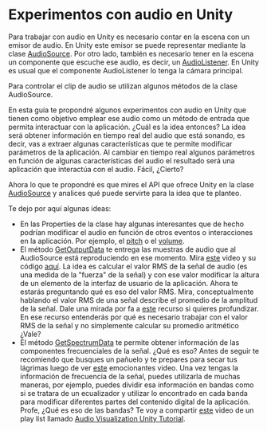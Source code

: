# Experimentos con audio en Unity

Para trabajar con audio en Unity es necesario contar en la escena con un emisor de audio. En Unity este emisor se puede representar mediante la clase [AudioSource](https://docs.unity3d.com/ScriptReference/AudioSource.html). Por otro lado, también es necesario tener en la escena un componente que escuche ese audio, es decir, un [AudioListener](https://docs.unity3d.com/ScriptReference/AudioListener.html). En Unity es usual que el componente AudioListener lo tenga la cámara principal.

Para controlar el clip de audio se utilizan algunos métodos de la clase AudioSource.

En esta guía te propondré algunos experimentos con audio en Unity que tienen como objetivo emplear ese audio como un método de entrada que permita interactuar con la aplicación. ¿Cuál es la idea entonces? La idea será obtener información en tiempo real del audio que está sonando, es decir, vas a extraer algunas características que te permite modificar parámetros de la aplicación. Al cambiar en tiempo real algunos parámetros en función de algunas características del audio el resultado será una aplicación que interactúa con el audio. Fácil, ¿Cierto?

Ahora lo que te propondré es que mires el API que ofrece Unity en la clase [AudioSource](https://docs.unity3d.com/ScriptReference/AudioSource.html) y analices qué puede servirte para la idea que te planteo.

Te dejo por aquí algunas ideas:

* En las Properties de la clase hay algunas interesantes que de hecho podrían modificar el audio en función de otros eventos o interacciones en la aplicación. Por ejemplo, el [pitch](https://docs.unity3d.com/ScriptReference/AudioSource-pitch.html) o el [volume](https://docs.unity3d.com/ScriptReference/AudioSource-volume.html).
* El método [GetOutputData](https://docs.unity3d.com/ScriptReference/AudioSource.GetOutputData.html) te entrega las muestras de audio que al AudioSource está reproduciendo en ese momento. Mira [este](https://youtu.be/DCrsXBiw33I) video y su código [aquí](https://github.com/pctroll/unity3d-music-visualizer/blob/master/Assets/Scripts/Visualize.cs). La idea es calcular el valor RMS de la señal de audio (es una medida de la "fuerza" de la señal) y con ese valor modificar la altura de un elemento de la interfaz de usuario de la aplicación. Ahora te estarás preguntando qué es eso del valor RMS. Mira, conceptualmente hablando el valor RMS de una señal describe el promedio de la amplitud de la señal. Dale una mirada por fa a [este](https://www.hackaudio.com/digital-signal-processing/amplitude/rms-amplitude/) recurso si quieres profundizar. En ese recurso entenderás por qué es necesario trabajar con el valor RMS de la señal y no simplemente calcular su promedio aritmético ¿Vale?
* El método [GetSpectrumData](https://docs.unity3d.com/ScriptReference/AudioSource.GetSpectrumData.html) te permite obtener información de las componentes frecuenciales de la señal. ¿Qué es eso? Antes de seguir te recomiendo que busques un pañuelo y te prepares para secar tus lágrimas luego de ver [este](https://youtu.be/h4PTucW3Rm0) emocionantes video. Una vez tengas la información de frecuencia de la señal, puedes utilizarla de muchas maneras, por ejemplo, puedes dividir esa información en bandas como si se tratara de un ecualizador y utilizar lo encontrado en cada banda para modificar diferentes partes del contenido digital de la aplicación. Profe, ¿Qué es eso de las bandas? Te voy a compartir [este](https://youtu.be/4Av788P9stk) video de un play list llamado [Audio Visualization Unity Tutorial](https://youtube.com/playlist?list=PL3POsQzaCw53p2tA6AWf7_AWgplskR0Vo). 

